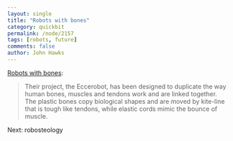 ```yaml
---
layout: single 
title: "Robots with bones" 
category: quickbit
permalink: /node/2157
tags: [robots, future] 
comments: false 
author: John Hawks 
---
```


<a href="http://www.newscientist.com/article/mg20327223.900-robot-with-bones-moves-like-you-do.html">Robots with bones</a>: 

<blockquote>Their project, the Eccerobot, has been designed to duplicate the way human bones, muscles and tendons work and are linked together. The plastic bones copy biological shapes and are moved by kite-line that is tough like tendons, while elastic cords mimic the bounce of muscle.</blockquote>

Next: robosteology

